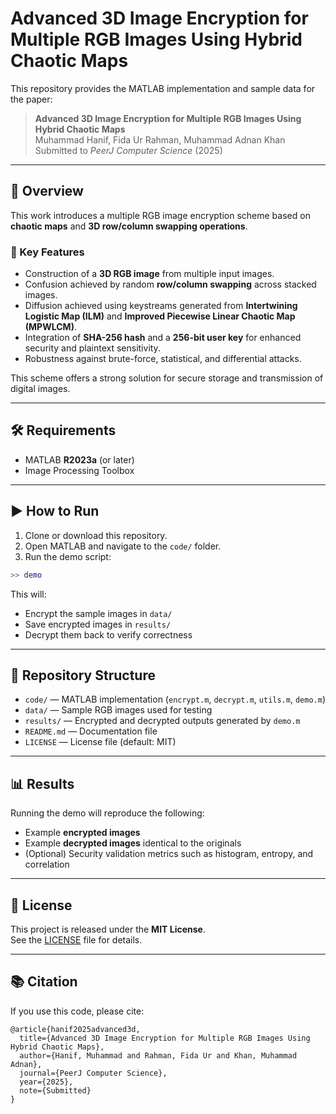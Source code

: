 # Advanced 3D Image Encryption for Multiple RGB Images Using Hybrid Chaotic Maps

This repository provides the MATLAB implementation and sample data for the paper:

> **Advanced 3D Image Encryption for Multiple RGB Images Using Hybrid Chaotic Maps**  
> Muhammad Hanif, Fida Ur Rahman, Muhammad Adnan Khan  
> Submitted to *PeerJ Computer Science* (2025)

---

## 📖 Overview
This work introduces a multiple RGB image encryption scheme based on **chaotic maps** and **3D row/column swapping operations**.  

### 🔹 Key Features
- Construction of a **3D RGB image** from multiple input images.  
- Confusion achieved by random **row/column swapping** across stacked images.  
- Diffusion achieved using keystreams generated from **Intertwining Logistic Map (ILM)** and **Improved Piecewise Linear Chaotic Map (MPWLCM)**.  
- Integration of **SHA-256 hash** and a **256-bit user key** for enhanced security and plaintext sensitivity.  
- Robustness against brute-force, statistical, and differential attacks.  

This scheme offers a strong solution for secure storage and transmission of digital images.

---

## 🛠 Requirements
- MATLAB **R2023a** (or later)  
- Image Processing Toolbox  

---

## ▶️ How to Run
1. Clone or download this repository.  
2. Open MATLAB and navigate to the `code/` folder.  
3. Run the demo script:

```matlab
>> demo
```

This will:
- Encrypt the sample images in `data/`  
- Save encrypted images in `results/`  
- Decrypt them back to verify correctness  

---

## 📂 Repository Structure
- `code/` — MATLAB implementation (`encrypt.m`, `decrypt.m`, `utils.m`, `demo.m`)  
- `data/` — Sample RGB images used for testing  
- `results/` — Encrypted and decrypted outputs generated by `demo.m`  
- `README.md` — Documentation file  
- `LICENSE` — License file (default: MIT)  

---

## 📊 Results
Running the demo will reproduce the following:
- Example **encrypted images**  
- Example **decrypted images** identical to the originals  
- (Optional) Security validation metrics such as histogram, entropy, and correlation  

---

## 📜 License
This project is released under the **MIT License**.  
See the [LICENSE](./LICENSE) file for details.  

---

## 📚 Citation
If you use this code, please cite:

```
@article{hanif2025advanced3d,
  title={Advanced 3D Image Encryption for Multiple RGB Images Using Hybrid Chaotic Maps},
  author={Hanif, Muhammad and Rahman, Fida Ur and Khan, Muhammad Adnan},
  journal={PeerJ Computer Science},
  year={2025},
  note={Submitted}
}
```
